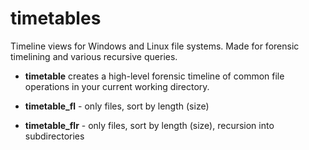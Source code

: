 # timetables
Timeline views for Windows and Linux file systems. Made for forensic timelining and various recursive queries.

- **timetable** creates a high-level forensic timeline of common file operations in your current working directory.

- **timetable_fl** - only files, sort by length (size)

- **timetable_flr** - only files, sort by length (size), recursion into subdirectories
